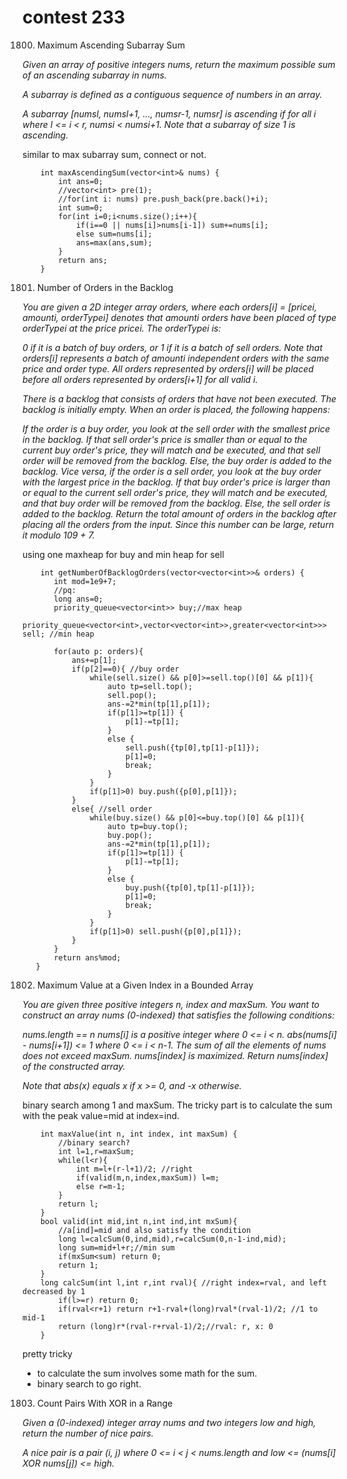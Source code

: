 # contest 233

1800. Maximum Ascending Subarray Sum
<em>
Given an array of positive integers nums, return the maximum possible sum of an ascending subarray in nums.

A subarray is defined as a contiguous sequence of numbers in an array.

A subarray [numsl, numsl+1, ..., numsr-1, numsr] is ascending if for all i where l <= i < r, numsi < numsi+1. Note that a subarray of size 1 is ascending.
</em>

similar to max subarray sum, connect or not.
```
    int maxAscendingSum(vector<int>& nums) {
        int ans=0;
        //vector<int> pre(1);
        //for(int i: nums) pre.push_back(pre.back()+i);
        int sum=0;
        for(int i=0;i<nums.size();i++){
            if(i==0 || nums[i]>nums[i-1]) sum+=nums[i];
            else sum=nums[i];
            ans=max(ans,sum);
        }
        return ans;
    }
```	

1801. Number of Orders in the Backlog
<em>

You are given a 2D integer array orders, where each orders[i] = [pricei, amounti, orderTypei] denotes that amounti orders have been placed of type orderTypei at the price pricei. The orderTypei is:

0 if it is a batch of buy orders, or
1 if it is a batch of sell orders.
Note that orders[i] represents a batch of amounti independent orders with the same price and order type. All orders represented by orders[i] will be placed before all orders represented by orders[i+1] for all valid i.

There is a backlog that consists of orders that have not been executed. The backlog is initially empty. When an order is placed, the following happens:

If the order is a buy order, you look at the sell order with the smallest price in the backlog. If that sell order's price is smaller than or equal to the current buy order's price, they will match and be executed, and that sell order will be removed from the backlog. Else, the buy order is added to the backlog.
Vice versa, if the order is a sell order, you look at the buy order with the largest price in the backlog. If that buy order's price is larger than or equal to the current sell order's price, they will match and be executed, and that buy order will be removed from the backlog. Else, the sell order is added to the backlog.
Return the total amount of orders in the backlog after placing all the orders from the input. Since this number can be large, return it modulo 109 + 7.

 
 </em>
 
 using one maxheap for buy and min heap for sell
 ```
     int getNumberOfBacklogOrders(vector<vector<int>>& orders) {
        int mod=1e9+7;
        //pq: 
        long ans=0;
        priority_queue<vector<int>> buy;//max heap
        priority_queue<vector<int>,vector<vector<int>>,greater<vector<int>>> sell; //min heap
       
        for(auto p: orders){
            ans+=p[1];
            if(p[2]==0){ //buy order
                while(sell.size() && p[0]>=sell.top()[0] && p[1]){
                    auto tp=sell.top();
                    sell.pop();
                    ans-=2*min(tp[1],p[1]);
                    if(p[1]>=tp[1]) {
                        p[1]-=tp[1];
                    }
                    else {
                        sell.push({tp[0],tp[1]-p[1]});
                        p[1]=0;
                        break;
                    }
                }
                if(p[1]>0) buy.push({p[0],p[1]});
            }
            else{ //sell order
                while(buy.size() && p[0]<=buy.top()[0] && p[1]){
                    auto tp=buy.top();
                    buy.pop();
                    ans-=2*min(tp[1],p[1]);
                    if(p[1]>=tp[1]) {
                        p[1]-=tp[1];
                    }
                    else {
                        buy.push({tp[0],tp[1]-p[1]});
                        p[1]=0;
                        break;
                    }
                }
                if(p[1]>0) sell.push({p[0],p[1]});
            }
        }
        return ans%mod;
    }
```

1802. Maximum Value at a Given Index in a Bounded Array
<em>
You are given three positive integers n, index and maxSum. You want to construct an array nums (0-indexed) that satisfies the following conditions:

nums.length == n
nums[i] is a positive integer where 0 <= i < n.
abs(nums[i] - nums[i+1]) <= 1 where 0 <= i < n-1.
The sum of all the elements of nums does not exceed maxSum.
nums[index] is maximized.
Return nums[index] of the constructed array.

Note that abs(x) equals x if x >= 0, and -x otherwise.
</em>

binary search among 1 and maxSum.
The tricky part is to calculate the sum with the peak value=mid at index=ind.

```
    int maxValue(int n, int index, int maxSum) {
        //binary search?
        int l=1,r=maxSum;
        while(l<r){
            int m=l+(r-l+1)/2; //right
            if(valid(m,n,index,maxSum)) l=m;
            else r=m-1;
        }
        return l;
    }
    bool valid(int mid,int n,int ind,int mxSum){
        //a[ind]=mid and also satisfy the condition
        long l=calcSum(0,ind,mid),r=calcSum(0,n-1-ind,mid);
        long sum=mid+l+r;//min sum
        if(mxSum<sum) return 0;
        return 1;
    }
	long calcSum(int l,int r,int rval){ //right index=rval, and left decreased by 1
        if(l>=r) return 0;
		if(rval<r+1) return r+1-rval+(long)rval*(rval-1)/2; //1 to mid-1 
		return (long)r*(rval-r+rval-1)/2;//rval: r, x: 0
	}
```	

pretty tricky
- to calculate the sum involves some math for the sum.
- binary search to go right.

1803. Count Pairs With XOR in a Range
<em>
Given a (0-indexed) integer array nums and two integers low and high, return the number of nice pairs.

A nice pair is a pair (i, j) where 0 <= i < j < nums.length and low <= (nums[i] XOR nums[j]) <= high.
</em>

